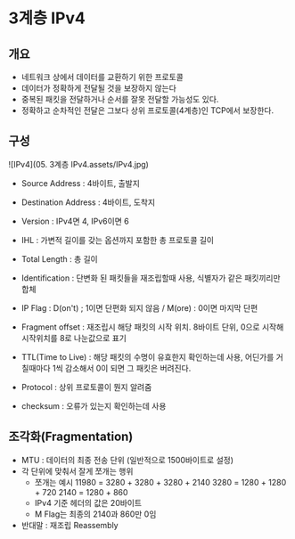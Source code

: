 # 3계층 IPv4

## 개요

- 네트워크 상에서 데이터를 교환하기 위한 프로토콜
- 데이터가 정확하게 전달될 것을 보장하지 않는다 
- 중복된 패킷을 전달하거나 순서를 잘못 전달할 가능성도 있다.
- 정확하고 순차적인 전달은 그보다 상위 프로토콜(4계층)인 TCP에서 보장한다.

## 구성

![IPv4](05. 3계층 IPv4.assets/IPv4.jpg)

- Source Address : 4바이트, 출발지
- Destination Address : 4바이트, 도착지
- Version : IPv4면 4, IPv6이면 6
- IHL : 가변적 길이를 갖는 옵션까지 포함한 총 프로토콜 길이
- Total Length : 총 길이
- Identification : 단변화 된 패킷들을 재조립할때 사용, 식별자가 같은 패킷끼리만 합체
- IP Flag : D(on't) ; 1이면 단편화 되지 않음 / M(ore) : 0이면 마지막 단편
- Fragment offset : 재조립시 해당 패킷의 시작 위치. 8바이트 단위, 
  0으로 시작해 시작위치를 8로 나눈값으로 표기

- TTL(Time to Live) : 해당 패킷의 수명이 유효한지 확인하는데 사용, 
  어딘가를 거칠때마다 1씩 감소해서 0이 되면 그 패킷은 버려진다.
- Protocol : 상위 프로토콜이 뭔지 알려줌

- checksum : 오류가 있는지 확인하는데 사용



## 조각화(Fragmentation)

- MTU : 데이터의 최종 전송 단위 (일반적으로 1500바이트로 설정)
- 각 단위에 맞춰서 잘게 쪼개는 행위 
  - 쪼개는 예시
    11980 = 3280 + 3280 + 3280 + 2140 
    3280 = 1280 + 1280 + 720
    2140 = 1280 + 860
  - IPv4 기준 헤더의 값은 20바이트
  - M Flag는 최종의 2140과 860만 0임
- 반대말 : 재조립 Reassembly
